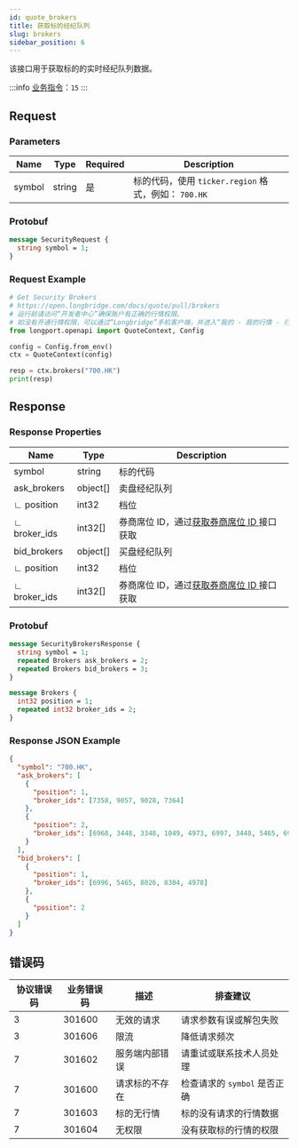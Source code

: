 ```yaml
---
id: quote_brokers
title: 获取标的经纪队列
slug: brokers
sidebar_position: 6
---
```


该接口用于获取标的的实时经纪队列数据。

<SDKLinks module="quote" klass="QuoteContext" method="brokers" />

:::info
[业务指令](../../socket/biz-command)：`15`
:::

## Request

### Parameters

| Name   | Type   | Required | Description                                          |
| ------ | ------ | -------- | ---------------------------------------------------- |
| symbol | string | 是       | 标的代码，使用 `ticker.region` 格式，例如： `700.HK` |

### Protobuf

```protobuf
message SecurityRequest {
  string symbol = 1;
}
```

### Request Example

```python
# Get Security Brokers
# https://open.longbridge.com/docs/quote/pull/brokers
# 运行前请访问“开发者中心”确保账户有正确的行情权限。
# 如没有开通行情权限，可以通过“Longbridge”手机客户端，并进入“我的 - 我的行情 - 行情商城”购买开通行情权限。
from longport.openapi import QuoteContext, Config

config = Config.from_env()
ctx = QuoteContext(config)

resp = ctx.brokers("700.HK")
print(resp)
```

## Response

### Response Properties

| Name         | Type     | Description                                                |
| ------------ | -------- | ---------------------------------------------------------- |
| symbol       | string   | 标的代码                                                   |
| ask_brokers  | object[] | 卖盘经纪队列                                               |
| ∟ position   | int32    | 档位                                                       |
| ∟ broker_ids | int32[]  | 券商席位 ID，通过[获取券商席位 ID ](./broker-ids) 接口获取 |
| bid_brokers  | object[] | 买盘经纪队列                                               |
| ∟ position   | int32    | 档位                                                       |
| ∟ broker_ids | int32[]  | 券商席位 ID，通过[获取券商席位 ID ](./broker-ids) 接口获取 |

### Protobuf

```protobuf
message SecurityBrokersResponse {
  string symbol = 1;
  repeated Brokers ask_brokers = 2;
  repeated Brokers bid_brokers = 3;
}

message Brokers {
  int32 position = 1;
  repeated int32 broker_ids = 2;
}
```

### Response JSON Example

```json
{
  "symbol": "700.HK",
  "ask_brokers": [
    {
      "position": 1,
      "broker_ids": [7358, 9057, 9028, 7364]
    },
    {
      "position": 2,
      "broker_ids": [6968, 3448, 3348, 1049, 4973, 6997, 3448, 5465, 6997]
    }
  ],
  "bid_brokers": [
    {
      "position": 1,
      "broker_ids": [6996, 5465, 8026, 8304, 4978]
    },
    {
      "position": 2
    }
  ]
}
```

## 错误码

| 协议错误码 | 业务错误码 | 描述           | 排查建议                     |
| ---------- | ---------- | -------------- | ---------------------------- |
| 3          | 301600     | 无效的请求     | 请求参数有误或解包失败       |
| 3          | 301606     | 限流           | 降低请求频次                 |
| 7          | 301602     | 服务端内部错误 | 请重试或联系技术人员处理     |
| 7          | 301600     | 请求标的不存在 | 检查请求的 `symbol` 是否正确 |
| 7          | 301603     | 标的无行情     | 标的没有请求的行情数据       |
| 7          | 301604     | 无权限         | 没有获取标的行情的权限       |
